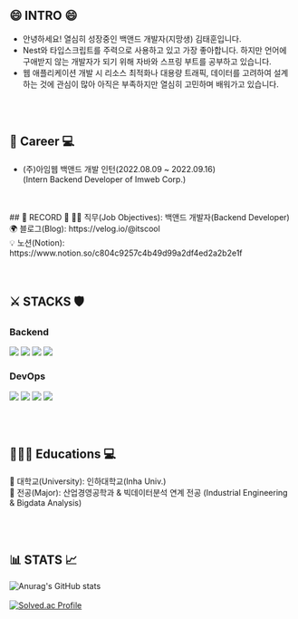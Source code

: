 ## 😄 INTRO 😄
- 안녕하세요! 열심히 성장중인 백앤드 개발자(지망생) 김태훈입니다. 
- Nest와 타입스크립트를 주력으로 사용하고 있고 가장 좋아합니다. 하지만 언어에 구애받지 않는 개발자가 되기 위해 자바와 스프링 부트를 공부하고 있습니다.  
- 웹 애플리케이션 개발 시 리소스 최적화나 대용량 트래픽, 데이터를 고려하여 설계하는 것에 관심이 많아 아직은 부족하지만 열심히 고민하며 배워가고 있습니다. 
</br>
</br>

## 🏢 Career 💻
- (주)아임웹 백앤드 개발 인턴(2022.08.09 ~ 2022.09.16) </br>
(Intern Backend Developer of Imweb Corp.) </br>

</br>
</br>
## 🪪 RECORD 📨
 🥷🏻 직무(Job Objectives): 백앤드 개발자(Backend Developer)</br>
 🌍 블로그(Blog): https://velog.io/@itscool</br>
 💡 노션(Notion): https://www.notion.so/c804c9257c4b49d99a2df4ed2a2b2e1f</br>
 
</br>
</br>

## ⚔️ STACKS 🛡

### Backend
<a href="https://www.typescriptlang.org/" target="_blank"><img src="https://img.shields.io/badge/TypeScript-3178C6?style=flat-square&logo=typescript&logoColor=white"/></a>
<a href="https://www.typescriptlang.org/" target="_blank"><img src="https://img.shields.io/badge/nodejs-339933?style=flat-square&logo=Node.js&logoColor=white"/></a>
<a href="https://www.typescriptlang.org/" target="_blank"><img src="https://img.shields.io/badge/nestJS-E0234E?style=flat-square&logo=nestJS&logoColor=white"/></a>
<a href="https://www.typescriptlang.org/" target="_blank"><img src="https://img.shields.io/badge/express-000000?style=flat-square&logo=express&logoColor=white"/></a>


### DevOps
<a href="https://www.typescriptlang.org/" target="_blank"><img src="https://img.shields.io/badge/Amazon EC2-FF9900?style=flat-square&logo=Amazon EC2&logoColor=white"/></a>
<a href="https://www.typescriptlang.org/" target="_blank"><img src="https://img.shields.io/badge/MySQL-4479A1?style=flat-square&logo=mySQL&logoColor=white"/></a>
<a href="https://www.typescriptlang.org/" target="_blank"><img src="https://img.shields.io/badge/MongoDB-47A248?style=flat-square&logo=MongoDB&logoColor=white"/></a>
<a href="https://www.typescriptlang.org/" target="_blank"><img src="https://img.shields.io/badge/MongoDB-47A248?style=flat-square&logo=MongoDB&logoColor=white"/></a>

</br>
</br>


## 🧑🏻‍💻 Educations 💻
 🏫 대학교(University): 인하대학교(Inha Univ.)</br>
 📖 전공(Major): 산업경영공학과 & 빅데이터분석 연계 전공 (Industrial Engineering & Bigdata Analysis)</br>


</br>
</br>

## 📊 STATS 📈

![Anurag's GitHub stats](https://github-readme-stats.vercel.app/api?username=kth5954&show_icons=true&theme=tokyonight)
</br>
</br>
[![Solved.ac Profile](http://mazassumnida.wtf/api/v2/generate_badge?boj=kth5954)](https://solved.ac/kth5954/)


